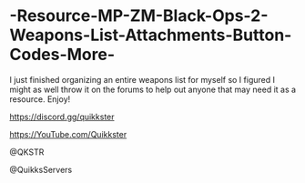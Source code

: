 # -Resource-MP-ZM-Black-Ops-2-Weapons-List-Attachments-Button-Codes-More-
I just finished organizing an entire weapons list for myself so I figured I might as well throw it on the forums to help out anyone that may need it as a resource. Enjoy!

https://discord.gg/quikkster

https://YouTube.com/Quikkster

@QKSTR

@QuikksServers
